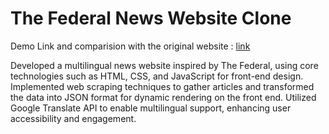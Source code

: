 # The Federal News Website Clone

Demo Link and comparision with the original website : [link](https://drive.google.com/file/d/1BUlKvhCzubuaeRY0vrmaqZvTjKCjLyZ7/view?usp=sharing)

Developed a multilingual news website inspired by The Federal, using core technologies such as HTML, CSS, and JavaScript for front-end design. Implemented web scraping techniques to gather articles and transformed the data into JSON format for dynamic rendering on the front end. Utilized Google Translate API to enable multilingual support, enhancing user accessibility and engagement.
